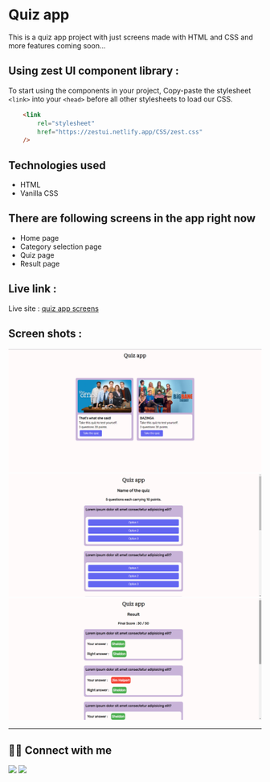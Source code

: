 
# Quiz app

This is a quiz app project with just screens made with HTML and CSS and more features coming soon...

## Using zest UI component library : 

To start using the components in your project, Copy-paste the stylesheet ```<link>``` into your ```<head>``` before all other stylesheets to load our CSS.
```html
    <link
        rel="stylesheet"
        href="https://zestui.netlify.app/CSS/zest.css"
    />
```

## Technologies used

- HTML
- Vanilla CSS

## There are following screens in the app right now

- Home page
- Category selection page
- Quiz page
- Result page


## Live link :

Live site : [quiz app screens](https://zest-quiz.netlify.app/)

## Screen shots :

![ss-1](/assets/screen-shots/ss-1.png)
![ss-2](/assets/screen-shots/ss-2.png)
![ss-3](/assets/screen-shots/ss-3.png)

---

## 👨‍💻 Connect with me

<a href="https://twitter.com/DipenChavda2" target="_blank"><img src="https://img.shields.io/badge/Twitter-1DA1F2?style=for-the-badge&logo=twitter&logoColor=white"/></a>
<a href="https://www.linkedin.com/in/dipen-chavda-391087189/" target="_blank"><img src="https://img.shields.io/badge/LinkedIn-0077B5?style=for-the-badge&logo=linkedin&logoColor=white"/></a>